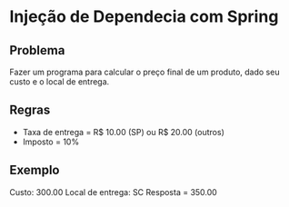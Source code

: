 # Injeção de Dependecia com Spring

## Problema

Fazer um programa para calcular o preço final de um produto, dado seu custo e o local de entrega.

## Regras
- Taxa de entrega = R$ 10.00 (SP) ou R$ 20.00 (outros)
- Imposto = 10%

## Exemplo
Custo: 300.00
Local de entrega: SC
Resposta = 350.00